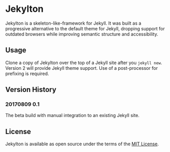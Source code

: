 # Jekylton

Jekylton is a skeleton-like-framework for Jekyll. It was built as a progressive alternative to the default theme for Jekyll, dropping support for outdated browsers while improving semantic structure and accessibility.

## Usage
Clone a copy of Jekylton over the top of a Jekyll site after you `jekyll new`. Version 2 will provide Jekyll theme support.
Use of a post-processor for prefixing is required.

## Version History

### 20170809 0.1
The beta build with manual integration to an existing Jekyll site. 

## License

Jekylton is available as open source under the terms of the [MIT License](http://opensource.org/licenses/MIT).